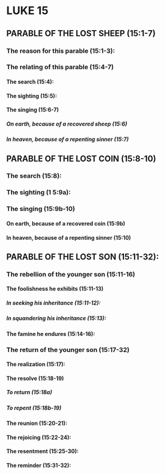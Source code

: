 ---
---
# LUKE 15
## PARABLE OF THE LOST SHEEP (15:1-7) 
###  The reason for this parable (15:1-3): 
###  The relating of this parable (15:4-7) 
####  The search (15:4): 
####  The sighting (15:5): 
####  The singing (15:6-7) 
#####  On earth, because of a recovered sheep (15:6) 
#####  In heaven, because of a repenting sinner (15:7) 
## PARABLE OF THE LOST COIN (15:8-10) 
###  The search (15:8): 
###  The sighting (1 5:9a): 
###  The singing (15:9b-10) 
####  On earth, because of a recovered coin (15:9b) 
####  In heaven, because of a repenting sinner (15:10) 
## PARABLE OF THE LOST SON (15:11-32): 
###  The rebellion of the younger son (15:11-16) 
####  The foolishness he exhibits (15:11-13) 
#####  In seeking his inheritance (15:11-12): 
#####  In squandering his inheritance (15:13): 
####  The famine he endures (15:14-16): 
###  The return of the younger son (15:17-32) 
####  The realization (15:17): 
####  The resolve (15:18-19) 
#####  To return (15:18a) 
#####  To repent (15:18b-19) 
####  The reunion (15:20-21): 
####  The rejoicing (15:22-24): 
####  The resentment (15:25-30): 
####  The reminder (15:31-32): 
